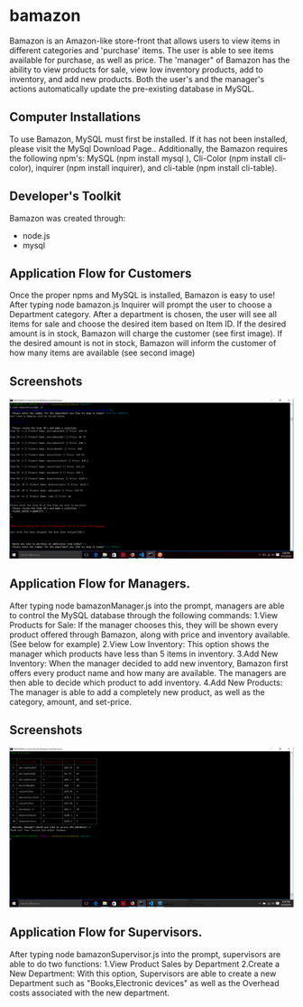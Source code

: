 # bamazon
Bamazon is an Amazon-like store-front that allows users to view items in different categories and 'purchase' items. The user is able to see items available for purchase, as well as price. The 'manager" of Bamazon has the ability to view products for sale, view low inventory products, add to inventory, and add new products. Both the user's and the manager's actions automatically update the pre-existing database in MySQL.

## Computer Installations ##
To use Bamazon, MySQL must first be installed. If it has not been installed, please visit the MySql Download Page.. Additionally, the Bamazon requires the following npm's: MySQL (npm install mysql ), Cli-Color (npm install cli-color), inquirer (npm install inquirer), and cli-table (npm install cli-table).

## Developer's Toolkit ##
Bamazon was created through:
* node.js
* mysql

## Application Flow for Customers ##
Once the proper npms and MySQL is installed, Bamazon is easy to use! After typing node bamazon.js Inquirer will prompt the user to choose a Department category. After a department is chosen, the user will see all items for sale and choose the desired item based on Item ID. If the desired amount is in stock, Bamazon will charge the customer (see first image). If the desired amount is not in stock, Bamazon will inform the customer of how many items are available (see second image) 
## Screenshots

![customer](https://github.com/edivya/bamazon/blob/master/images/customer.jpg)

## Application Flow for Managers. ##
After typing node bamazonManager.js into the prompt, managers are able to control the MySQL database through the following commands:
1.View Products for Sale: If the manager chooses this, they will be shown every product offered through Bamazon, along with price and inventory available. (See below for example)
2.View Low Inventory: This option shows the manager which products have less than 5 items in inventory.
3.Add New Inventory: When the manager decided to add new inventory, Bamazon first offers every product name and how many are available. The managers are then able to decide which product to add inventory.
4.Add New Products: The manager is able to add a completely new product, as well as the category, amount, and set-price. 
## Screenshots

![manager](https://github.com/edivya/bamazon/blob/master/images/manager.jpg)

## Application Flow for Supervisors. ##
After typing node bamazonSupervisor.js into the prompt, supervisors are able to do two functions:
1.View Product Sales by Department
2.Create a New Department: With this option, Supervisors are able to create a new Department such as "Books,Electronic devices" as well as the Overhead costs associated with the new department.

